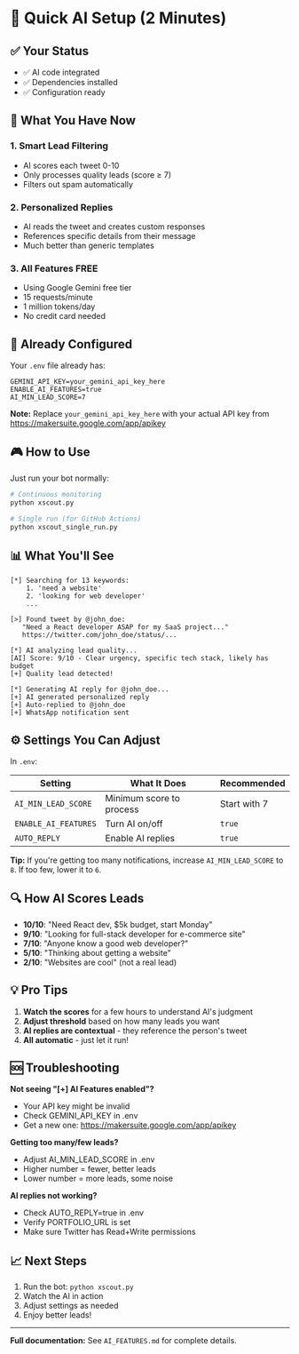 # 🚀 Quick AI Setup (2 Minutes)

## ✅ Your Status
- ✅ AI code integrated
- ✅ Dependencies installed
- ✅ Configuration ready

## 🎯 What You Have Now

### 1. **Smart Lead Filtering**
- AI scores each tweet 0-10
- Only processes quality leads (score ≥ 7)
- Filters out spam automatically

### 2. **Personalized Replies**
- AI reads the tweet and creates custom responses
- References specific details from their message
- Much better than generic templates

### 3. **All Features FREE**
- Using Google Gemini free tier
- 15 requests/minute
- 1 million tokens/day
- No credit card needed

## 🔑 Already Configured

Your `.env` file already has:
```env
GEMINI_API_KEY=your_gemini_api_key_here
ENABLE_AI_FEATURES=true
AI_MIN_LEAD_SCORE=7
```

**Note:** Replace `your_gemini_api_key_here` with your actual API key from https://makersuite.google.com/app/apikey

## 🎮 How to Use

Just run your bot normally:

```bash
# Continuous monitoring
python xscout.py

# Single run (for GitHub Actions)
python xscout_single_run.py
```

## 📊 What You'll See

```
[*] Searching for 13 keywords:
    1. 'need a website'
    2. 'looking for web developer'
    ...

[>] Found tweet by @john_doe:
   "Need a React developer ASAP for my SaaS project..."
   https://twitter.com/john_doe/status/...

[*] AI analyzing lead quality...
[AI] Score: 9/10 - Clear urgency, specific tech stack, likely has budget
[+] Quality lead detected!

[*] Generating AI reply for @john_doe...
[+] AI generated personalized reply
[+] Auto-replied to @john_doe
[+] WhatsApp notification sent
```

## ⚙️ Settings You Can Adjust

In `.env`:

| Setting | What It Does | Recommended |
|---------|--------------|-------------|
| `AI_MIN_LEAD_SCORE` | Minimum score to process | Start with 7 |
| `ENABLE_AI_FEATURES` | Turn AI on/off | `true` |
| `AUTO_REPLY` | Enable AI replies | `true` |

**Tip:** If you're getting too many notifications, increase `AI_MIN_LEAD_SCORE` to `8`. If too few, lower it to `6`.

## 🔍 How AI Scores Leads

- **10/10**: "Need React dev, $5k budget, start Monday"
- **9/10**: "Looking for full-stack developer for e-commerce site"
- **7/10**: "Anyone know a good web developer?"
- **5/10**: "Thinking about getting a website"
- **2/10**: "Websites are cool" (not a real lead)

## 💡 Pro Tips

1. **Watch the scores** for a few hours to understand AI's judgment
2. **Adjust threshold** based on how many leads you want
3. **AI replies are contextual** - they reference the person's tweet
4. **All automatic** - just let it run!

## 🆘 Troubleshooting

**Not seeing "[+] AI Features enabled"?**
- Your API key might be invalid
- Check GEMINI_API_KEY in .env
- Get a new one: https://makersuite.google.com/app/apikey

**Getting too many/few leads?**
- Adjust AI_MIN_LEAD_SCORE in .env
- Higher number = fewer, better leads
- Lower number = more leads, some noise

**AI replies not working?**
- Check AUTO_REPLY=true in .env
- Verify PORTFOLIO_URL is set
- Make sure Twitter has Read+Write permissions

## 📈 Next Steps

1. Run the bot: `python xscout.py`
2. Watch the AI in action
3. Adjust settings as needed
4. Enjoy better leads!

---

**Full documentation:** See `AI_FEATURES.md` for complete details.
